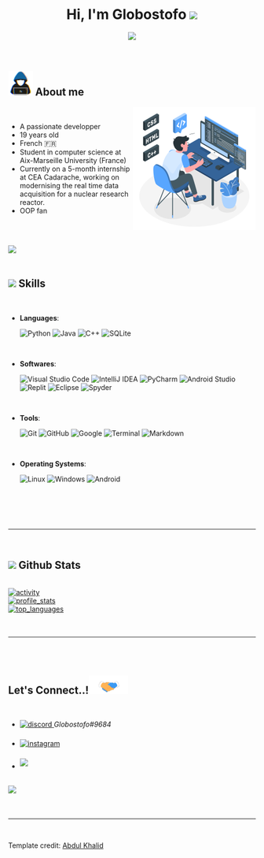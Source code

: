 <h1 align="center"><b>Hi, I'm Globostofo </b><img src="https://media.giphy.com/media/hvRJCLFzcasrR4ia7z/giphy.gif" width="35"></h1>

<p align="center">
  <a href="https://github.com/DenverCoder1/readme-typing-svg"><img src="https://readme-typing-svg.herokuapp.com?font=Time+New+Roman&color=cyan&size=25&center=true&vCenter=true&width=600&height=100&lines=Learner;Curious;Passionate;Motivated;Game+Lover"></a>
</p>


<br>

## <picture><img src = "https://github.com/0xAbdulKhalid/0xAbdulKhalid/raw/main/assets/mdImages/about_me.gif" width = 50px></picture> **About me**

<picture> <img align="right" src="https://raw.githubusercontent.com/0xabdulkhalid/0xabdulkhalid/main/assets/mdImages/programming.svg" width = 250px></picture>

<br>

- A passionate developper
- 19 years old
- French 🇫🇷
- Student in computer science at Aix-Marseille University (France)
- Currently on a 5-month internship at CEA Cadarache, working on modernising the real time data acquisition for a nuclear research reactor.
- OOP fan

<br><br>

<img src="https://user-images.githubusercontent.com/73097560/115834477-dbab4500-a447-11eb-908a-139a6edaec5c.gif"><br><br>

## <img src="https://media2.giphy.com/media/QssGEmpkyEOhBCb7e1/giphy.gif?cid=ecf05e47a0n3gi1bfqntqmob8g9aid1oyj2wr3ds3mg700bl&rid=giphy.gif" width ="25"><b> Skills</b>
<br>

<p align="center">

- **Languages**:
    
    ![Python](https://img.shields.io/badge/Python-3776AB?style=for-the-badge&logo=python&logoColor=white)
    ![Java](https://img.shields.io/badge/Java-ED8B00?style=for-the-badge&logo=openjdk&logoColor=white)
    ![C++](https://img.shields.io/badge/C%2B%2B-00599C?style=for-the-badge&logo=c%2B%2B&logoColor=white)
    ![SQLite](https://img.shields.io/badge/SQLite-07405E?style=for-the-badge&logo=sqlite&logoColor=white)

<br>   
    

- **Softwares**:

    ![Visual Studio Code](https://img.shields.io/badge/Visual%20Studio%20Code-0078d7.svg?style=for-the-badge&logo=visual-studio-code&logoColor=white)
    ![IntelliJ IDEA](https://img.shields.io/badge/IntelliJ_IDEA-000000.svg?style=for-the-badge&logo=intellij-idea&logoColor=white)
    ![PyCharm](https://img.shields.io/badge/PyCharm-000000.svg?&style=for-the-badge&logo=PyCharm&logoColor=white)
    ![Android Studio](https://img.shields.io/badge/Android_Studio-3DDC84?style=for-the-badge&logo=android-studio&logoColor=white) 
    ![Replit](https://img.shields.io/badge/replit-667881?style=for-the-badge&logo=replit&logoColor=white)
    ![Eclipse](https://img.shields.io/badge/Eclipse-2C2255?style=for-the-badge&logo=eclipse&logoColor=white)
    ![Spyder](https://img.shields.io/badge/Spyder%20Ide-FF0000?style=for-the-badge&logo=spyder%20ide&logoColor=white)

<br>

- **Tools**:

    ![Git](https://img.shields.io/badge/git-%23F05033.svg?style=for-the-badge&logo=git&logoColor=white)
    ![GitHub](https://img.shields.io/badge/github-%23121011.svg?style=for-the-badge&logo=github&logoColor=white)
    ![Google](https://img.shields.io/badge/google-%234285F4.svg?style=for-the-badge&logo=google&logoColor=white)
    ![Terminal](https://img.shields.io/badge/Terminal-%23054020?style=for-the-badge&logo=gnu-bash&logoColor=white)
    ![Markdown](https://img.shields.io/badge/markdown-%23000000.svg?style=for-the-badge&logo=markdown&logoColor=white)   

<br>

- **Operating Systems**:

    ![Linux](https://img.shields.io/badge/Linux-FCC624?style=for-the-badge&logo=linux&logoColor=black)
    ![Windows](https://img.shields.io/badge/Windows-0078D6?style=for-the-badge&logo=windows&logoColor=white)
    ![Android](https://img.shields.io/badge/Android-3DDC84?style=for-the-badge&logo=android&logoColor=white)

<br>


</p>

<br>
<br>

-----

<br>


## <img src="https://media.giphy.com/media/iY8CRBdQXODJSCERIr/giphy.gif" width="35"><b> Github Stats </b>
<br>

<a href="https://github.com/globostofo/">
  <img src="https://github-readme-streak-stats.herokuapp.com/?user=globostofo&theme=tokyonight" width="500" alt="activity" /><br>
  <img src="https://github-readme-stats.vercel.app/api?username=globostofo&include_all_commits=true&count_private=true&show_icons=true&theme=tokyonight" width="500", alt="profile_stats"/><br>
  <img src="https://github-readme-stats.vercel.app/api/top-langs?username=globostofo&show_icons=true&locale=en&theme=tokyonight" width="500" alt="top_languages"/>
</tr>
  
</table>
</a>

<br>
<br>
<br>

-----

<br>
<br>

## <b> Let's Connect..!</b><img src="https://github.com/0xAbdulKhalid/0xAbdulKhalid/raw/main/assets/mdImages/handshake.gif" width ="80">
<br>
<div align='left'>

<ul>

<li>
<a href="https://discordapp.com/">
<img src="https://img.shields.io/badge/Discord-7289DA?style=for-the-badge&logo=discord&logoColor=white" alt=discord style="margin-bottom: 5px;"/>
</a>
<i>Globostofo#9684</i>
</li>

<br>

<li>
<a href="https://www.instagram.com/globostofo/">
<img src="https://img.shields.io/badge/Instagram-E4405F?style=for-the-badge&logo=instagram&logoColor=white" alt=instagram style="margin-bottom: 5px;"/>
</a>
</li>

<br>

<li>
<a href="mailto:rc2301@orange.fr" target="_blank">
<img src="https://img.shields.io/badge/email-%23EA4335.svg?style=for-the-badge&logo=gmail&logoColor=white" t=mail style="margin-bottom: 5px;" />
</a>
</li>
	
</ul>
</div>

<br>
<img src="https://user-images.githubusercontent.com/73097560/115834477-dbab4500-a447-11eb-908a-139a6edaec5c.gif">
<br>
<br>
<br>

---

<br>

Template credit: [Abdul Khalid](https://github.com/0xabdulkhalid)
